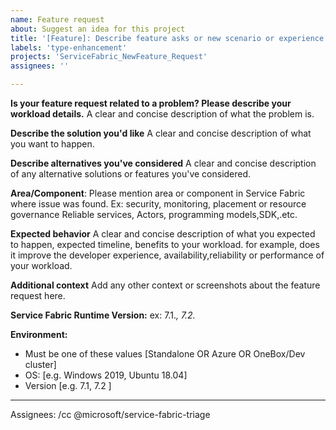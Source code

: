 ```yaml
---
name: Feature request
about: Suggest an idea for this project
title: '[Feature]: Describe feature asks or new scenario or experience you want to enable'
labels: 'type-enhancement'
projects: 'ServiceFabric_NewFeature_Request'
assignees: ''

---
```


**Is your feature request related to a problem? Please describe your workload details.**
A clear and concise description of what the problem is. 

**Describe the solution you'd like**
A clear and concise description of what you want to happen.

**Describe alternatives you've considered**
A clear and concise description of any alternative solutions or features you've considered.


**Area/Component**:
Please mention area or component in Service Fabric where issue was found. Ex: security, monitoring, placement or resource governance Reliable services, Actors, programming models,SDK,.etc.


**Expected behavior**
A clear and concise description of what you expected to happen, expected timeline, benefits to your workload. for example, does it improve the developer experience, availability,reliability or performance of your workload.


**Additional context**
Add any other context or screenshots about the feature request here.

**Service Fabric Runtime Version:** 
ex: 7.1.*, 7.2.*

**Environment:**
 - Must be one of these values [Standalone OR Azure OR OneBox/Dev cluster]
 - OS: [e.g. Windows 2019, Ubuntu 18.04] 
 - Version [e.g. 7.1, 7.2 ]

---
Assignees: /cc @microsoft/service-fabric-triage
